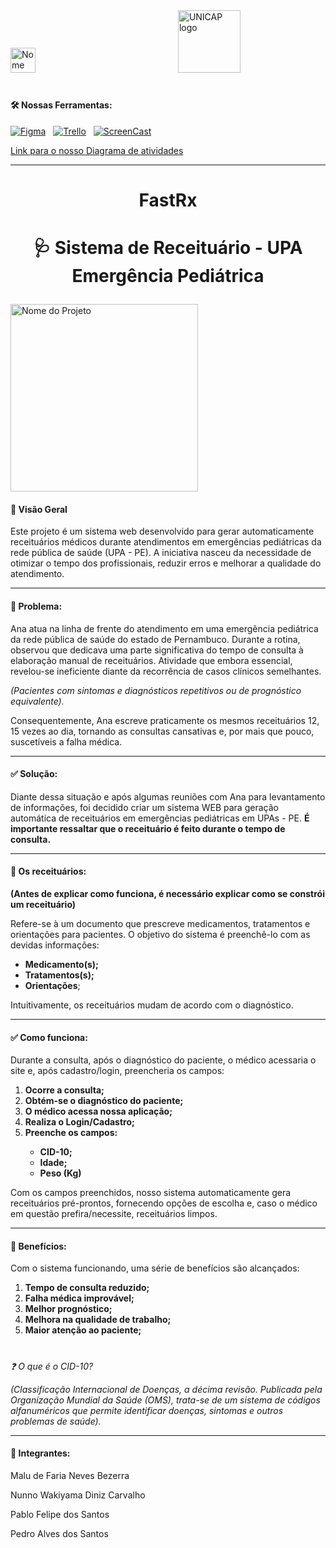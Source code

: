 <div align="left"> 
  <img src="https://github.com/user-attachments/assets/1671ae0c-2c24-40f4-bb2d-10f31841f12d" height="40" alt="Nome do Projeto"  />
  <img width="220" />
  <img src="https://portal.unicap.br/documents/475032/750674/Unicap_Icam_Tech-01.png/13922805-cdef-7e74-4d8c-e450b9e162f0?t=1605909509227" height="100" alt="UNICAP logo"  />
</div>

#

<p><h4>🛠️ Nossas Ferramentas:</h4> </p>

  <p align="left">
    <a href="https://www.figma.com/design/DNK3Ejy9Nl4oP6jBZP73Wz/Untitled?node-id=0-1&t=i4fZURRrA3fpa9fn-1"><img src="https://img.shields.io/badge/figma-%23F24E1E.svg?style=for-the-badge&logo=figma&logoColor=white" alt="Figma" /></a>
    <img width="4" />
    <a href="https://trello.com/b/3Qem3tDw/projeto-engenharia-de-software"><img src="https://img.shields.io/badge/Trello-%23026AA7.svg?style=for-the-badge&logo=Trello&logoColor=white" alt="Trello" target ="_blank" /></a>
    <img width="4" />
    <a href="https://youtu.be/uQzJRZK_C74?si=oOG6BtTm4aDfDp6o"><img src="https://img.shields.io/badge/YouTube-%23FF0000.svg?style=for-the-badge&logo=YouTube&logoColor=white" alt="ScreenCast" /></a>
  </p>
<a href="https://viewer.diagrams.net/?tags=%7B%7D&lightbox=1&highlight=0000ff&layers=1&nav=1&title=Diagrama%20de%20atividade%20do%20projeto%20APS&dark=auto#R%3Cmxfile%3E%3Cdiagram%20name%3D%22P%C3%A1gina-1%22%20id%3D%22OQvByPhthezOMtZCFevV%22%3E7R3bkps49lv2wVW7D%2B5CAtnmsa%2Bbqc1t05XZyb5MYRvbZDE4GHe78%2FWrG0JIAjs2N3dPHtJGCIHOXeccHQ3s2%2FX%2Bn4m3WX2I5344gNZ8P7DvBhAiByL8h7S8sBbbcR3WskyCOWsDecNj8NPnjRZv3QVzf1vomMZxmAabYuMsjiJ%2FlhbavCSJn4vdFnFYfOvGW%2Fpaw%2BPMC%2FXW%2FwTzdMVaJ3Cct7%2Fzg%2BUqezMYuezO2ss685lsV948fpaa7PuBfZvEccp%2Brfe3fkigl8GFPfdQcld8WOJH6TEPrPY2cm6%2B%2F%2F5p%2BDnywXwZXQ83Qz7Kkxfu%2BIQHcBTi8W4WMR4Wf3X6wkEx%2BrGLsxvDLUXUNe4AnQ3G9k1%2BH%2F9a8r90oKlxFL3%2FF%2F%2FHLtgGaYz7P%2ByiWRBHXkjfwcdJsp7v42UQZc14wlP1lbiNfX7WDAvfAFN%2FT9pX6Rq%2F4A7gn14YLCP8e4aB6Se44clP0gCTwTW%2FsQ7mc%2FL4zfMqSP3HjTcjYz1jqsdtSbyL5j6BsyVeRwbw96W4AoICMO%2F48dpPkxfchT8Ax5xoONsMUdbwnBOh6LSSCBDxNo%2FT%2FVKMnZMG%2FsGpw0wp%2F0L3z9Op%2F7D%2BrwuDye7j47%2B%2FJMOxBkV%2FjjmFX8ZJuoqXBGP3easCl7zP%2BzjecMB%2F99P0hbO9t8PIL6AFgyt5%2BYM8f4Wyy298OHpxty9cvRRQoMEbf368S2Z%2BxTQhlzFesvTTin4260dgUInQxA%2B9NHgqSpPakQMNbKxga5sm8f%2BEDINFOGPZtCH91vslkeNXizB%2Bnq28JL3aYkikf8ISwl8EYXgbh3FC32Fb9B8Zj77MdKcUMxq%2FlDKH7SrM4bg6c9gG3rCb4o3J2%2BAN%2B0jecHrFG7bGG9fTxMctUbzdeuSNmxBL%2BsGtPbge0%2F%2FtWMNnEVsmVpAwUweNO0ihcaDTOIAGIh81ReRuF0R%2BOrE6RxIr6hWxOjqxznxOpmQ2%2BCOINU3IN2RWUN8I1W6TUD99Gj4Hf6J3wR%2BzhycQz3ebjz8zhu%2BCUBUqOo1y0ZkEyB%2F9HAfUgueIciwFUQAoCGCswh9TcCC%2B43TSRhpp%2FxZtdimhZ3%2FtBfh5PK51%2B%2FkB%2Fx%2FvyM8vH8g9AjI%2FWnn9I3WxtOtMJgPnbVgeGakelOYA9kqcA%2FS28FMf2M1CDNnulSv9mxQYEsBRqxItm3UDy665Pwu2QRyVCLY6pNl4fFWUZ85Ik2YI6cKsMQ9DxrsSOO8xfXrUVCfT9ZMFUROYiBY%2BmTlRDV68JQaRN6d%2FF3ESYcjRi461BbSKq1RBnJ3ZRdkHdCSMQEEUXUF0QBr5%2ByAVz%2BHf33KBhq%2Fyh8hFUYLVYoWBX1rtdqZg9NXt1zXhmLUfbb2lv8Y%2F6ZrWJSOtN0mwDuaUo6TlBAYP%2BRNEmH3WXkLsL5mpgmgWJ4mf9oCpnEmHTGVGwEjXAQhP1brj0MOTCxbBjF9thYPByoFqDdCdBtpzfNSJvw1%2BelM6FEHMhmhAOnP8afhdeCzMp8yHzxRRwV8XxZGvOPd4Uw0oBIpr23Y0DArR2YrzDoxLMHgfbv03hhyVvwzIGbWKm06cTqfaz5nGyrXUN0l%2FVWmskxQUPFJBAaNWrN021w1KOFEGqc8eNxo4F7jY%2BlVTxTjvkU4Ixn6TliyVqo%2B8mBDVWfFbIFZJXcSojPC%2FwPhtLcwxOZI5gGXGaDvcMdG4o50g1ZlUrvqUW41SGQHZYZSqFnI1eTrNHWGX9GpwfTUfqKqZWLuPVAGggaXHQplefcbLWTx5ssSpW1KbDFpzx2YiZACOTgyRXSeJ9yJ140u6E970cOoT%2BAf7ilotaoNLtv2gXc1s32rUzgzVTiLUzdtihxl31BTjKtb2WEEdkz2NLTwvMQxbj8huSBLbblWcL7OWW3IrAD1zQUN3k2G%2BM%2BWfrbplhpOJJgCbCvTtvt79dvd5P%2Fp5Hzg%2FNu%2Bfh5%2BSvdHj%2Bkb551jXjW03w2hC8WUBFes4i6c23tLdQuaYLw1azeKImh5tBYDP4zxL0Uq6L71ls0Nnu57HCs%2BDv%2B0oVoEu9lpGgO7lefWxwjNZyFZQKORTG%2BFCMxLdEiReZriwZhYz4aepiKE5yaVbU0JJculPjkulRmjeOV5ifjhqkpTqcGl44Qb1fPvfuQwm8PNV9eZvU6NQ9rDJ8sR0J%2B1Obk89rAsH3AfKB%2BhYJWoZzKBzFyi8qKBt0y5QeOyuldaiVVUZBZXrtzAMNlvfvBD2o%2Flj6qWqYqoMzy4W9e0ghAof2AaXYFPBWfOK2GBUdMEWJyew%2FCr1G6Fgon4zuM7NZChRR5aSm%2Baoq%2BH61JEZAMcwVl%2FDmRWYOgKlsC2BVvmZEuCx6PFTusClXoZdiudODYNkIGIbI29NlHQ03ebeOglVBxR67VUDdI8DalG9G%2BtLQJPvlBVp2G68qACvrCDEjAl9UlwiWU69v1ssyKT8%2BQeFmUWrUSy8dRC%2BsEfWcRRvGczF%2FbxahcWLVVhkSTbkq7Br%2BhleYq5LMYBILXCCMARIKy3eIa4yiCAKE9xyR34TcCMya4QBeagvEH0ztJ80DMyHYeAVd3LpQZpM8gO3C8okfSzaokgRcgPQG7kkIW1UlpBmSuZ5L25v0fGINxoJmyt%2FRWZ3qS0vUks%2BLyqdTHDjIkncsvNbXAiJW6gc2mJAAeic3ZAklUxfgJlINC%2Blp1Tk0UuBwWqMSrNgrCTulKJaDkmQRmhCDLPIyHV5Xh3pJ4ky0pkKM9Kem2%2FZezMTjo4uGXGm%2B9KkmNw7hhEOoEYehIYwsnFe8htDYEs3ngWIGKilW1xGGu81gWbnL8Y1cafKuOPLYVxpFgrjsgQ%2FJFL8kEjyg%2BiW8Pv1WPwi%2FoYSwtBRXsarCmobZz5LmrvMfKic9wCsYL5Rw8w36hvzncA0EmeoTONeDtNIs1CZhicZIppmiLKwFGJuNiSSDV8Ls%2FSVVyZ945W6FJXi4TtLg0kcpzIjkOy2trhRDMf9FyoJjswkWKBBefxCaoBOTjwpUnkoS42s7ZMeah%2BGXmZfX%2BQNCREnMI1ED4pYy5IqCXWxtEoE6dAstRKx5ErE0ysR9Ukg4YZ4LcIOOD2VdkAa%2F3WJu3xepVKtN%2BLJvJaDbgnyC77a44VFgdCk99gjx%2FyeA2JwUIfkALKWeWsEqKrVHupOQ76qiYQQNL%2BtFRKS3t2aC0nkt1ZpH%2Bm7mlE3LAPWJDvG0twVhYOkR1R9U2YR1aZvTnD39XeN2hMeLRPsDiwR7DUrEOdEO3pQC%2FdLc1QoiuaAIjkLFNEZMM%2BTy4bKs0ERyweVl94sJxTJWaGIJc4gkfmCirmhl2ay2k6JVYDKJUi3Jmu54xH%2FhyjAeMoiQzfK5YuKFZq%2BaAA6C5%2BRa57GSBqLiYxULbBURip%2BRDJjjmGxIqRvo19Gv0VKbJSUjRJRoLmMUAtEiOau6KKAX4UuRhVk0XSAAUhOzsvXLJplWOH%2BlJmx7%2F5PUO4ALcXS67DVHNvMT2jUU0utz45QqYEvy%2BSV2qmOUJYkVhiOJopJb2TJYsVHzl71SRaM5k3tICB4wAqkqWMmK3B8mruCE%2BWZVuBfHshq7IAKtd2pOSe%2F%2B2i9zVNwK%2FWASMWFp2Vz8LTcVpBWsrAajcuR1mUyhzxtA85IFhwFeszFRxF9LA0t6zDM7OBr2tUheWwZzPOe9GrJft%2FvZ%2BEuSOQ30Y%2FPXpf1KyWf%2Bqz%2BMqbXxUPTJARLSGgI3ArGB%2FCqwsSojYxoYzGlkPfTcg%2FFMVcsibKBY676vO3MVTYtD4HlQi3R1ZTn2ty2M1MCf%2B8PUhMyIttZ%2FYqPVANA3Uva6plq5uzoIwohvKKiiK56cBcy7BZtdd8N1MtnX%2FiGi0zqHd5wAVvacGGm%2FAs8Mu1X8WOeuKvjx9jRLmGmlvDT7VkBHeLHsCW6ApEt4MfMvf0oodOJ4Dq3iNh5gLc0wD8yHwjfD%2B4N7AcNFckqXk9328ObvBvYE6bsaTRZPcBUQWPSlNVj67scD9UOZTboPHjSbOLEYKgW%2BqmYaLsKjasdkNd5%2FUFbp%2BELWKzcenOP2Keve5Uy6fTkZzO%2F6kbypRUB1Zhw0iIPmoHaSd2LGg0lu5lanhhXRVQBdfFXX0U647yciyqULyo2DI4vIEQu6qlhUkEYR1jQzrk1Dc9jQL3yoCTB7plcs75Tw45pHm8em2y7%2Fpb%2BdG2lzAnShZ7J3eI2ZXg4nQi9HqwqbUMZDDNPtHWaXOVnyjwhrC5r4TMzbRaTSpHbHbHZ44NFMNrW9ZikVQUC29P1xjWj3Y%2FqPrXTc2dkqsPzY9mZKK81BobX7EUyR7pwRw250s2yveMa6AXJfnThxV%2Bxm2rkH8dwuGjF2qsrRnP0ld%2F9PpjSiOEPks9gEX0glQ%2BmPhtmRqmWU9d6AYyVI7lAdrhFZ2vAjGW6rKN3phBSzos0HRjZVECvMryiH6TlbTbd06Dmh3DadAZWxAEVHs%2FSAr5ud1SxgiQgnD6AN7SRJP1Q985THKZSVXDZc%2FveeOpT2%2B7viVIRDbXp%2BKkscijB%2BzNei3tcmE5jqcIsnvraD1e50R3hj6B4yNyoegaH8K92DHmtGJ2oFd2Z39vpxOw%2BtzZ0sRin1YCJUhFma6MY53nspLtxPuT2CN%2BQFtGCzMxiYYWdWcQuK%2BcMyO8Emym6q7p1toFqvK5NiWUOF73V041sg5Vu7tjQMUjq6Swip7Gl01kMkR8Rqc0OJn2H37LxyCYOVvZcnNgSxkuT3d%2B5Huq%2B5rl9USGGOhkKHalT4Llu0CMZym4uuFQJAJmhMMOk4rwjqo7uZnT7qmTmZUyVW3es%2B8yLqEt2u8M9ArIvw5oHCffTzovs2Tc%2BFIvA7tbfurv7MVj%2FTQPVa%2FUhggnqlw%2FxKEd5nx0iruKUHbV46rs59GBIcEY322D9po4pssBhm7pdZznQgN%2BuBeDgVVthNQrHokfzZ59UOqIOW9udZt7aBqctuokyp81bYivgWsrRom0ylhk7F5VhUCNLNbOHoCRHy7LQlaWdq33kYel1HZaSuRMvMqpuJt5jM6daiwpWfmYhBT70aerugDnYMOyIPBznrux87cIzSvwh2Zp%2BqrtaT7qqQ6C5ThVdd%2Be3vqjz4hsXakfHzhvaKDLgu7QlaZbvz7bv%2Fw8%3D%3C%2Fdiagram%3E%3C%2Fmxfile%3E"
>Link para o nosso Diagrama de atividades</a>
<p></p>

---

  <h1 align="center">FastRx<p> </p></h1>
  <h1 align="center">🩺 Sistema de Receituário - UPA Emergência Pediátrica<p> </p></h1>
  <img src="https://github.com/user-attachments/assets/efb351ed-f752-41a5-a114-8612326efc7f" height="300" align="center" alt="Nome do Projeto"  
  
  




<p><h4>📌 Visão Geral</h4> Este projeto é um sistema web desenvolvido para gerar automaticamente receituários médicos durante atendimentos em emergências pediátricas da rede pública de saúde (UPA - PE). A iniciativa nasceu da necessidade de otimizar o tempo dos profissionais, reduzir erros e melhorar a qualidade do atendimento.</p>

---


<p><h4>🚨 Problema:</h4> Ana atua na linha de frente do atendimento em uma emergência pediátrica da rede pública de saúde do estado de Pernambuco. Durante a rotina, observou que dedicava uma parte significativa do tempo de consulta à elaboração manual de receituários. Atividade que embora essencial, revelou-se ineficiente diante da recorrência de casos clínicos semelhantes.</p>
  
<p><i>(Pacientes com sintomas e diagnósticos repetitivos ou de prognóstico equivalente).</i></p>

<p>Consequentemente, Ana escreve praticamente os mesmos receituários 12, 15 vezes ao dia, tornando as consultas cansativas e, por mais que pouco, suscetíveis a falha médica.</p>

---

<p><h4>✅ Solução: </h4>Diante dessa situação e após algumas reuniões com Ana para levantamento de informações, foi decidido criar um sistema WEB para geração automática de receituários em emergências pediátricas em UPAs - PE. <b>É importante ressaltar que o receituário é feito durante o tempo de consulta.</b></p>

---

<p><h4>📝 Os receituários: </h4></p> 

<b>(Antes de explicar como funciona, é necessário explicar como se constrói um receituário)</b>
<p>Refere-se à um documento que prescreve medicamentos, tratamentos e orientações para pacientes. O objetivo do sistema é preenchê-lo com as devidas informações: </p>

<ul>
  <li> <b>Medicamento(s);</b></li>
  <li> <b>Tratamentos(s);</b></li>
  <li> <b>Orientações</b>;</li>
</ul>

<p>Intuitivamente, os receituários mudam de acordo com o diagnóstico.</p>

---

<p><h4>✅ Como funciona: </h4>Durante a consulta, após o diagnóstico do paciente, o médico acessaria o site e, após cadastro/login, preencheria os campos:</p>

<ol>
  <li> <b>Ocorre a consulta;</b></li>
  <li> <b>Obtém-se o diagnóstico do paciente;</b></li>
  <li> <b>O médico acessa nossa aplicação;</b></li>
  <li> <b>Realiza o Login/Cadastro;</b></li>
  <li> <b>Preenche os campos: </b></li>
  <ul>
    <li> <b>CID-10;</b></li>
    <li> <b>Idade;</b></li>
    <li> <b>Peso (Kg)</b></li>
  </ul>
</ol>

<p>Com os campos preenchidos, nosso sistema automaticamente gera receituários pré-prontos, fornecendo opções de escolha e, caso o médico em questão prefira/necessite, receituários limpos. </p>

---

<p><h4>🎯 Benefícios: </h4> Com o sistema funcionando, uma série de benefícios são alcançados:</p>

<ol>
  <li><b> Tempo de consulta reduzido;</b></li>
  <li><b> Falha médica improvável;</b></li>
  <li><b> Melhor prognóstico;</b></li>
  <li><b> Melhora na qualidade de trabalho;</b></li>
  <li><b> Maior atenção ao paciente;</b></li>
</ol>

#

<p><i>❓ O que é o CID-10?</i></p>
<p><i>(Classificação Internacional de Doenças, a décima revisão. Publicada pela Organização Mundial da Saúde (OMS), trata-se de um sistema de códigos alfanuméricos que permite identificar doenças, sintomas e outros problemas de saúde).</i></p>

---

<h4 align="left">👥 Integrantes:</h4>
<p>Malu de Faria Neves Bezerra</p>
<p>Nunno Wakiyama Diniz Carvalho</p>
<p>Pablo Felipe dos Santos</p>
<p>Pedro Alves dos Santos </p>



